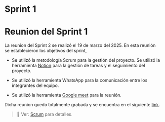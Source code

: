 # Sprint 1

# Reunion del Sprint 1

La reunion del Sprint 2 se realizó el 19 de marzo del 2025. En esta reunión se establecieron los objetivos del sprint,

- Se utilizó la metodología Scrum para la gestión del proyecto. Se utilizó la herramienta [Notion](https://www.notion.so/) para la gestión de tareas y el seguimiento del proyecto.

- Se utilizó la herramienta WhatsApp para la comunicación entre los integrantes del equipo.

- Se utilizó la herramienta [Google meet](https://meet.google.com/) para la reunión.

Dicha reunion quedo totalmente grabada y se encuentra en el siguiente [link](https://drive.google.com/file/d/152CdRqf_KL0VFEf1mqwlotLJ3S89OkA-/view?usp=sharing).

> 📌 Ver: [Scrum](../../documentacion/03_scrum.md) para detalles.
